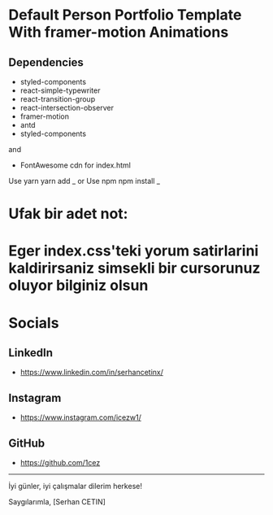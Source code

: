 # Default Person Portfolio Template With framer-motion Animations

## Dependencies

- styled-components
- react-simple-typewriter
- react-transition-group
- react-intersection-observer
- framer-motion
- antd
- styled-components

and

- FontAwesome cdn for index.html
<link rel="stylesheet" href="https://cdnjs.cloudflare.com/ajax/libs/font-awesome/6.4.0/css/all.min.css"
   integrity="sha512-iecdLmaskl7CVkqkXNQ/ZH/XLlvWZOJyj7Yy7tcenmpD1ypASozpmT/E0iPtmFIB46ZmdtAc9eNBvH0H/ZpiBw=="
   crossorigin="anonymous" referrerpolicy="no-referrer" />

Use yarn
yarn add _
or
Use npm
npm install _

# Ufak bir adet not:

# Eger index.css'teki yorum satirlarini kaldirirsaniz simsekli bir cursorunuz oluyor bilginiz olsun

# Socials

## LinkedIn

- https://www.linkedin.com/in/serhancetinx/

## Instagram

- https://www.instagram.com/icezw1/

## GitHub

- https://github.com/1cez

---

İyi günler, iyi çalışmalar dilerim herkese!

Saygılarımla,
[Serhan CETIN]
